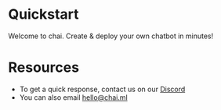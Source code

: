 # Quickstart

Welcome to chai. Create & deploy your own chatbot in minutes!

# Resources

* To get a quick response, contact us on our [Discord](https://discord.com/invite/YfrVwBtYWb)
* You can also email hello@chai.ml
